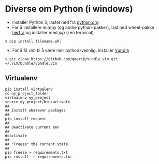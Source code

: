 # Diverse om Python (i windows)

- Installér Python 3, lastet ned fra [python.org](http://python.org/downloads)
- For å installere numpy (og andre python-pakker), last ned wheel-pakke [herfra](http://www.lfd.uci.edu/~gohlke/pythonlibs/) og installer med *pip* (i en terminal)
```
$ pip install filename.whl
```
- For å få *vim* til å være mer python-vennlig, installer [Vundle](https://realpython.com/blog/python/vim-and-python-a-match-made-in-heaven/#vim-extensions)
```
$ git clone https://github.com/gmarik/Vundle.vim.git ~/.vim/bundle/Vundle.vim
```

## Virtualenv

```
pip install virtualenv
cd my_project_folder
virtualenv my_project
source my_project/bin/activate
##
## Install whatever packages
##
pip install request
##
## Deactivate current env
##
deactivate
##
## "Freeze" the current state
##
pip freeze > requirements.txt
pip install -r requirements.txt
```

